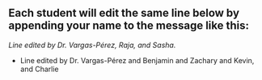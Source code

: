 ## Each student will edit the same line below by appending your name to the message like this:
*Line edited by Dr. Vargas-Pérez, Raja, and Sasha.*


- Line edited by Dr. Vargas-Pérez and Benjamin and Zachary and Kevin, and Charlie

